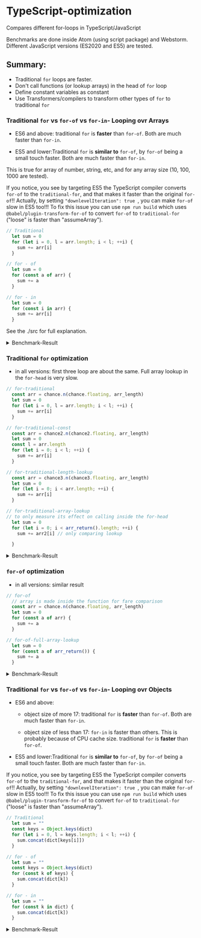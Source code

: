 # TypeScript-optimization
Compares different for-loops in TypeScript/JavaScript

Benchmarks are done inside Atom (using script package) and Webstorm. Different JavaScript versions (ES2020 and ES5) are tested.

## Summary:
- Traditional `for` loops are faster.
- Don't call functions (or lookup arrays) in the head of `for` loop
- Define constant variables as constant
- Use Transformers/compilers to transform other types of `for` to traditional `for`

### Traditional `for` vs `for-of` vs `for-in`- Looping ovr Arrays

- ES6 and above: traditional `for` is **faster** than `for-of`. Both are much faster than `for-in`.

- ES5 and lower:Traditional `for` is **similar to** `for-of`, by `for-of` being a small touch faster. Both are much faster than `for-in`.

This is true for array of number, string, etc, and for any array size (10, 100, 1000 are tested).

If you notice, you see by targeting ES5 the TypeScript compiler converts `for-of` to the `traditional-for`, and that makes it faster than the original `for-of`!! Actually, by setting `"downlevelIteration": true
`, you can make `for-of` slow in ES5 too!!!  To fix this issue you can use `npm run build` which uses `@babel/plugin-transform-for-of` to convert `for-of` to `traditional-for` ("loose" is faster than "assumeArray").

```typescript
// Traditional
  let sum = 0
  for (let i = 0, l = arr.length; i < l; ++i) {
    sum += arr[i]
  }

// for - of
  let sum = 0
  for (const a of arr) {
    sum += a
  }

// for - in
  let sum = 0
  for (const i in arr) {
    sum += arr[i]
  }
```
See the ./src for full explanation.

<details>
<summary>Benchmark-Result</summary>

    -------------------    
    ES2020:
    
    array size of 10
    number array
    for_traditional x 93,918,160 ops/sec Â±2.26% (85 runs sampled)
    for_of x 20,043,782 ops/sec Â±0.64% (94 runs sampled)
    for_in x 1,855,402 ops/sec Â±0.89% (95 runs sampled)
    Fastest is for_traditional
    
    string array
    for_traditional_str x 62,883,817 ops/sec Â±0.23% (92 runs sampled)
    for_of_str x 36,321,814 ops/sec Â±0.47% (92 runs sampled)
    for_in_str x 1,928,360 ops/sec Â±0.68% (93 runs sampled)
    Fastest is for_traditional_str
        
    -------------------        
    array size of 100
    number array
    for_traditional x 9,624,379 ops/sec Â±0.29% (91 runs sampled)
    for_of x 2,293,562 ops/sec Â±0.83% (91 runs sampled)
    for_in x 257,905 ops/sec Â±0.34% (97 runs sampled)
    Fastest is for_traditional
    
    string array
    for_traditional_str x 7,489,087 ops/sec Â±0.29% (94 runs sampled)
    for_of_str x 4,219,285 ops/sec Â±0.23% (96 runs sampled)
    for_in_str x 275,434 ops/sec Â±0.34% (96 runs sampled)
    Fastest is for_traditional_str
    
    -------------------    
    array size of 1000
    number array
    for_traditional x 807,444 ops/sec Â±0.22% (89 runs sampled)
    for_of x 310,846 ops/sec Â±0.62% (96 runs sampled)
    for_in x 27,566 ops/sec Â±0.33% (96 runs sampled)
    Fastest is for_traditional
    
    string array
    for_traditional_str x 643,079 ops/sec Â±1.59% (88 runs sampled)
    for_of_str x 439,983 ops/sec Â±0.30% (97 runs sampled)
    for_in_str x 28,672 ops/sec Â±1.55% (91 runs sampled)
    Fastest is for_traditional_str

    -------------------    
    ES5:

    number array
    array size of 1000
    number array
    for_traditional x 806,810 ops/sec Â±0.32% (93 runs sampled)
    for_of x 809,966 ops/sec Â±0.28% (97 runs sampled)
    for_in x 27,447 ops/sec Â±0.41% (96 runs sampled)
    Fastest is for_of
    
    string array
    for_traditional_str x 641,393 ops/sec Â±3.32% (81 runs sampled)
    for_of_str x 676,553 ops/sec Â±0.26% (96 runs sampled)
    for_in_str x 29,130 ops/sec Â±1.45% (90 runs sampled)
    Fastest is for_of_str
    
</details>

### Traditional `for` optimization

- in all versions: first three loop are about the same. Full array lookup in the `for-head` is very slow.

```typescript
// for-traditional
  const arr = chance.n(chance.floating, arr_length) 
  let sum = 0
  for (let i = 0, l = arr.length; i < l; ++i) {
    sum += arr[i]
  }

// for-traditional-const
  const arr = chance2.n(chance2.floating, arr_length)
  let sum = 0
  const l = arr.length
  for (let i = 0; i < l; ++i) {
    sum += arr[i]
  }

// for-traditional-length-lookup
  const arr = chance3.n(chance3.floating, arr_length)
  let sum = 0
  for (let i = 0; i < arr.length; ++i) {
    sum += arr[i]
  }

// for-traditional-array-lookup
// to only measure its effect on calling inside the for-head
  let sum = 0
  for (let i = 0; i < arr_return().length; ++i) {
    sum += arr2[i] // only comparing lookup

  }
```

<details>
<summary>Benchmark-Result</summary>

    ES2020:
    -------------------    
    array size of 10
    number array
    for_traditional x 62,302 ops/sec Â±0.72% (89 runs sampled)
    for_traditional_const x 61,790 ops/sec Â±0.97% (93 runs sampled)
    for_traditional_length_lookup x 62,299 ops/sec Â±1.11% (87 runs sampled)
    for_traditional_full_lockup x 5,647 ops/sec Â±0.94% (93 runs sampled)
    Fastest is for_traditional
    -------------------    

    array size of 100
    number array
    for_traditional x 6,481 ops/sec Â±0.81% (93 runs sampled)
    for_traditional_const x 6,575 ops/sec Â±0.90% (93 runs sampled)
    for_traditional_length_lookup x 6,590 ops/sec Â±0.86% (93 runs sampled)
    for_traditional_full_lockup x 65.56 ops/sec Â±0.89% (68 runs sampled)
    Fastest is for_traditional_length_lookup,for_traditional_const

    -------------------    
    array size of 1000
    number array
    for_traditional x 645 ops/sec Â±0.92% (91 runs sampled)
    for_traditional_const x 643 ops/sec Â±0.83% (91 runs sampled)
    for_traditional_length_lookup x 661 ops/sec Â±0.57% (91 runs sampled)
    for_traditional_full_lockup x 0.66 ops/sec Â±0.67% (6 runs sampled)
    Fastest is for_traditional_length_lookup

    -------------------    
    ES5:

    array size of 1000
    number array
    for_traditional x 652 ops/sec Â±0.63% (90 runs sampled)
    for_traditional_const x 654 ops/sec Â±0.99% (91 runs sampled)
    for_traditional_length_lookup x 651 ops/sec Â±1.00% (92 runs sampled)
    for_traditional_full_lockup x 0.66 ops/sec Â±0.79% (6 runs sampled)
    Fastest is for_traditional,for_traditional_const,for_traditional_length_lookup
    
</details>


### `for-of` optimization

- in all versions: similar result

```typescript
// for-of
  // array is made inside the function for fare comparison
  const arr = chance.n(chance.floating, arr_length)
  let sum = 0
  for (const a of arr) {
    sum += a
  }

// for-of-full-array-lookup
  let sum = 0
  for (const a of arr_return()) {
    sum += a
  }
```

<details>
<summary>Benchmark-Result</summary>

    ES2020:

    -------------------    
    array size of 10
    number array
    for_of x 65,064 ops/sec Â±0.89% (89 runs sampled)
    for_of_full_lookup x 65,289 ops/sec Â±0.92% (94 runs sampled)
    Fastest is for_of_full_lookup,for_of
        
    -------------------    

    array size of 100
    number array
    for_of x 6,542 ops/sec Â±0.74% (93 runs sampled)
    for_of_full_lookup x 6,549 ops/sec Â±1.09% (93 runs sampled)
    Fastest is for_of,for_of_full_lookup
    
    -------------------    

    array size of 1000
    number array
    for_of x 663 ops/sec Â±0.91% (91 runs sampled)
    for_of_full_lookup x 665 ops/sec Â±0.89% (92 runs sampled)
    Fastest is for_of_full_lookup,for_of

    -------------------    
    ES5:

    array size of 1000
    number array
    for_of x 652 ops/sec Â±1.09% (90 runs sampled)
    for_of_full_lookup x 654 ops/sec Â±0.75% (93 runs sampled)
    Fastest is for_of_full_lookup,for_of

</details>


### Traditional `for` vs `for-of` vs `for-in`- Looping ovr Objects

- ES6 and above: 
    - object size of more 17: traditional `for` is **faster** than `for-of`. Both are much faster than `for-in`.
    
    - object size of less than 17: `for-in` is faster than others. This is probably because of CPU cache size. traditional `for` is **faster** than `for-of`.

- ES5 and lower:Traditional `for` is **similar to** `for-of`, by `for-of` being a small touch faster. Both are much faster than `for-in`.

If you notice, you see by targeting ES5 the TypeScript compiler converts `for-of` to the `traditional-for`, and that makes it faster than the original `for-of`!! Actually, by setting `"downlevelIteration": true
`, you can make `for-of` slow in ES5 too!!!  To fix this issue you can use `npm run build` which uses `@babel/plugin-transform-for-of` to convert `for-of` to `traditional-for` ("loose" is faster than "assumeArray").

```typescript
// Traditional
  let sum = ""
  const keys = Object.keys(dict)
  for (let i = 0, l = keys.length; i < l; ++i) {
    sum.concat(dict[keys[i]])
  }

// for - of
  let sum = ""
  const keys = Object.keys(dict)
  for (const k of keys) {
    sum.concat(dict[k])
  }

// for - in
  let sum = ""
  for (const k in dict) {
    sum.concat(dict[k])
  }
```

<details>
<summary>Benchmark-Result</summary>

 -------------------    
    ES2020:
    
    object size of 10
    dict string string
    for_traditional x 5,125,466 ops/sec Â±1.51% (86 runs sampled)
    for_of x 4,980,500 ops/sec Â±0.85% (89 runs sampled)
    for_in x 37,777,600 ops/sec Â±1.00% (91 runs sampled)
    Fastest is for_in
        
    object size of 17
    dict string string
    for_traditional x 2,824,064 ops/sec Â±1.24% (84 runs sampled)
    for_of x 2,682,647 ops/sec Â±1.19% (88 runs sampled)
    for_in x 25,912,994 ops/sec Â±1.46% (91 runs sampled)
    Fastest is for_in
    
    object size of 20
    dict string string
    for_traditional x 1,141,042 ops/sec Â±3.40% (85 runs sampled)
    for_of x 1,156,106 ops/sec Â±0.95% (89 runs sampled)
    for_in x 900,274 ops/sec Â±0.64% (93 runs sampled)
    Fastest is for_of
    -------------------        
    object size of 100
    dict string string
    for_traditional x 202,166 ops/sec Â±0.70% (92 runs sampled)
    for_of x 197,962 ops/sec Â±1.39% (92 runs sampled)
    for_in x 161,014 ops/sec Â±1.14% (92 runs sampled)
    Fastest is for_traditional,for_of
        
    -------------------    
    object size of 1000
    dict string string
    for_traditional x 9,661 ops/sec Â±0.29% (95 runs sampled)
    for_of x 9,578 ops/sec Â±0.51% (93 runs sampled)
    for_in x 8,628 ops/sec Â±0.73% (90 runs sampled)
    Fastest is for_traditional

    -------------------    
    ES5:

    object size of 1000
    dict string string
    for_traditional x 9,752 ops/sec Â±0.32% (95 runs sampled)
    for_of x 9,759 ops/sec Â±0.44% (95 runs sampled)
    for_in x 8,878 ops/sec Â±0.36% (94 runs sampled)
    Fastest is for_traditional,for_of
    
</details>
